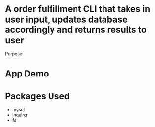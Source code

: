 # A order fulfillment CLI that takes in user input, updates database accordingly and returns results to user

Purpose

# App Demo

# Packages Used
 - mysql
 - inquirer
 - fs
 